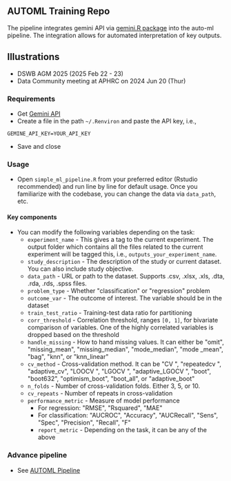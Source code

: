 ## AUTOML Training Repo

The pipeline integrates gemini API via [gemini.R package](https://cran.r-project.org/web/packages/gemini.R/index.html) into the auto-ml pipeline. The integration allows for automated interpretation of key outputs.

## Illustrations

- DSWB AGM 2025 (2025 Feb 22 - 23)
- Data Community meeting at APHRC on 2024 Jun 20 (Thur)


### Requirements

- Get [Gemini API](https://makersuite.google.com/app/apikey)
- Create a file in the path `~/.Renviron` and paste the API key, i.e.,

```
GEMINE_API_KEY=YOUR_API_KEY
```
- Save and close

###  Usage

- Open `simple_ml_pipeline.R` from your preferred editor (Rstudio recommended) and run line by line for default usage. Once you familiarize with the codebase, you can change the data via `data_path`, etc.

#### Key components

- You can modify the following variables depending on the task:
	- `experiment_name` - This gives a tag to the current experiment. The output folder which contains all the files related to the current experiment will be tagged this, i.e., `outputs_your_experiment_name`.
	- `study_description` - The description of the study or current dataset. You can also include study objective.
	- `data_path` - URL or path to the dataset. Supports .csv, .xlsx, .xls, .dta, .rda, .rds, .spss files.
	- `problem_type` - Whether "classification" or "regression" problem
	- `outcome_var` - The outcome of interest. The variable should be in the dataset
	- `train_test_ratio` - Training-test data ratio for partitioning
	- `corr_threshold` - Correlation threshold, ranges `[0, 1]`, for bivariate comparison of variables. One of the highly correlated variables is dropped based on the threshold
	- `handle_missing` - How to hand missing values. It can either be "omit", "missing_mean", "missing_median", "mode_median", "mode _mean", "bag", "knn", or "knn_linear"
	- `cv_method` - Cross-validation method. It can be "CV ", "repeatedcv ", "adaptive_cv", "LOOCV ", "LGOCV ", "adaptive_LGOCV ", "boot", "boot632", "optimism_boot", "boot_all", or "adaptive_boot"
	- `n_folds` - Number of cross-validation folds. Either 3, 5, or 10.
	- `cv_repeats` - Number of repeats in cross-validation
	- `performance_metric` - Measure of model performance
		- For regression: "RMSE", "Rsquared", "MAE"
		- For classification: "AUCROC", "Accuracy", "AUCRecall", "Sens", "Spec", "Precision", "Recall", "F"
		- `report_metric` - Depending on the task, it can be any of the above

	

### Advance pipeline

- See [AUTOML Pipeline](https://github.com/CYGUBICKO/automl-pipeline)

